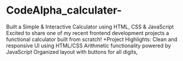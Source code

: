 # CodeAlpha_calculater-
Built a Simple &amp; Interactive Calculator using HTML, CSS &amp; JavaScript  Excited to share one of my recent frontend development projects a functional calculator built from scratch!  +Project Highlights:  Clean and responsive Ul using HTML/CSS  Arithmetic functionality powered by JavaScript  Organized layout with buttons for all digits, 
